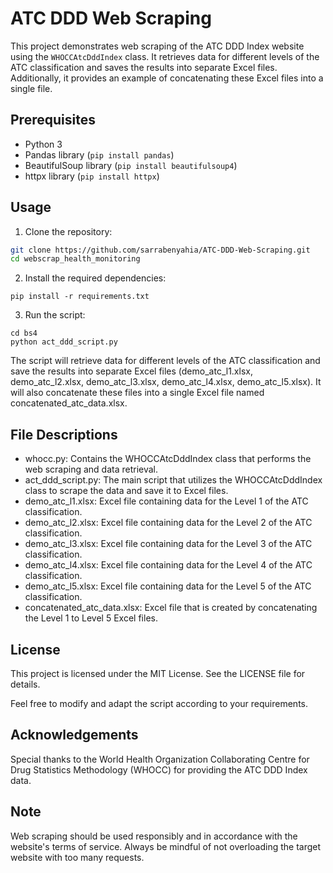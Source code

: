 # ATC DDD Web Scraping

This project demonstrates web scraping of the ATC DDD Index website using the `WHOCCAtcDddIndex` class. It retrieves data for different levels of the ATC classification and saves the results into separate Excel files. Additionally, it provides an example of concatenating these Excel files into a single file.

## Prerequisites

- Python 3
- Pandas library (`pip install pandas`)
- BeautifulSoup library (`pip install beautifulsoup4`)
- httpx library (`pip install httpx`)

## Usage

1. Clone the repository:

````bash
git clone https://github.com/sarrabenyahia/ATC-DDD-Web-Scraping.git
cd webscrap_health_monitoring
````

2. Install the required dependencies:
````
pip install -r requirements.txt
````

3. Run the script:

````
cd bs4
python act_ddd_script.py
````

The script will retrieve data for different levels of the ATC classification and save the results into separate Excel files (demo_atc_l1.xlsx, demo_atc_l2.xlsx, demo_atc_l3.xlsx, demo_atc_l4.xlsx, demo_atc_l5.xlsx). It will also concatenate these files into a single Excel file named concatenated_atc_data.xlsx.

## File Descriptions
- whocc.py: Contains the WHOCCAtcDddIndex class that performs the web scraping and data retrieval.
- act_ddd_script.py: The main script that utilizes the WHOCCAtcDddIndex class to scrape the data and save it to Excel files.
- demo_atc_l1.xlsx: Excel file containing data for the Level 1 of the ATC classification.
- demo_atc_l2.xlsx: Excel file containing data for the Level 2 of the ATC classification.
- demo_atc_l3.xlsx: Excel file containing data for the Level 3 of the ATC classification.
- demo_atc_l4.xlsx: Excel file containing data for the Level 4 of the ATC classification.
- demo_atc_l5.xlsx: Excel file containing data for the Level 5 of the ATC classification.
- concatenated_atc_data.xlsx: Excel file that is created by concatenating the Level 1 to Level 5 Excel files.

## License
This project is licensed under the MIT License. See the LICENSE file for details.

Feel free to modify and adapt the script according to your requirements.

## Acknowledgements
Special thanks to the World Health Organization Collaborating Centre for Drug Statistics Methodology (WHOCC) for providing the ATC DDD Index data.

## Note
Web scraping should be used responsibly and in accordance with the website's terms of service. Always be mindful of not overloading the target website with too many requests.


